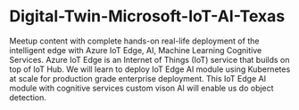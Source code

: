 # Digital-Twin-Microsoft-IoT-AI-Texas
Meetup content with complete hands-on real-life deployment of the intelligent edge with Azure IoT Edge, AI, Machine Learning Cognitive Services. Azure IoT Edge is an Internet of Things (IoT) service that builds on top of IoT Hub. We will learn to deploy IoT Edge AI module using Kubernetes at scale for production grade enterprise deployment. This IoT Edge AI module with cognitive services custom vison AI will enable us do object detection.
